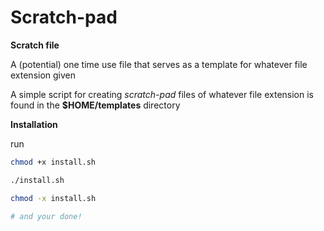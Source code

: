 # Scratch-pad

**Scratch file**

A (potential) one time use file that serves
as a template for whatever file extension given

 A simple script for creating _scratch-pad_ files
of whatever file extension is found in the
**$HOME/templates** directory



**Installation**

run

``` bash
chmod +x install.sh

./install.sh

chmod -x install.sh

# and your done!
```

